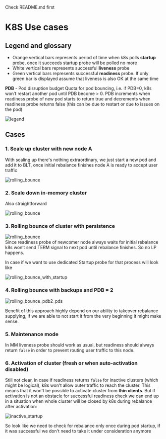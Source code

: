 Check README.md first

K8S Use cases
=============

## Legend and glossary

- Orange vertical bars represents period of time when k8s polls __startup__ probe, 
  once it succeeds startup probe will be polled no more
- White vertical bars represents successful __liveness__ probe
- Green vertical bars represents successful __readiness__ probe. 
  If only green bar is displayed assume that liveness is also OK at the same time

__PDB__ - Pod disruption budget Quota for pod bouncing, i.e. if PDB=0, k8s won’t restart another pod until PDB become > 0. 
PDB increments when readiness probe of new pod starts to return true and decrements when readiness probe returns 
false (this can be due to restart or due to issues on the pod)

![legend](./img/legend.svg)


## Cases

### 1. Scale up cluster with new node A

With scaling up there's nothing extraordinary, we just start a new pod and add it to BLT, 
once initial rebalance finishes node A is ready to accept user traffic

![rolling_bounce](./img/scale_up.svg)

### 2. Scale down in-memory cluster
Also straightforward

![rolling_bounce](./img/scale_down_im.svg)

### 3. Rolling bounce of cluster with persistence

![rolling_bounce](./img/rolling_bounce_pds.svg)  
Since readiness probe of newcomer node always waits for initial rebalance k8s won’t send TERM signal to next pod until 
rebalance finishes. So no LP happens.

In case if we want to use dedicated Startup probe for that process will look like

![rolling_bounce_with_startup](./img/rolling_bounce_with_startup_pds.svg)

### 4. Rolling bounce with backups and PDB = 2

![rolling_bounce_pdb2_pds](./img/rolling_bounce_pdb2_pds.svg)

Benefit of this approach highly depend on our ability to takeover rebalance supplying, 
if we are able to not start it from the very beginning it might make sense. 

### 5. Maintenance mode

In MM liveness probe should work as usual, but readiness should always return `false` in order to prevent routing 
user traffic to this node.

### 6. Activation of cluster (fresh or when auto-activation disabled)

Still not clear, in case if readiness returns `false` for inactive clusters (which might be logical), 
k8s won't allow outer traffic to reach the cluster. This means that it won't be possible to activate cluster 
from __thin clients__. But if activation is not an obstacle for successful readiness check we can end up in a 
situation when whole cluster will be closed by k8s during rebalance after activation:

![inactive_startup](./img/inactive_startup.svg)

So look like we need to check for rebalance only once during pod startup, 
if it was successful we don't need to take it under consideration anymore 